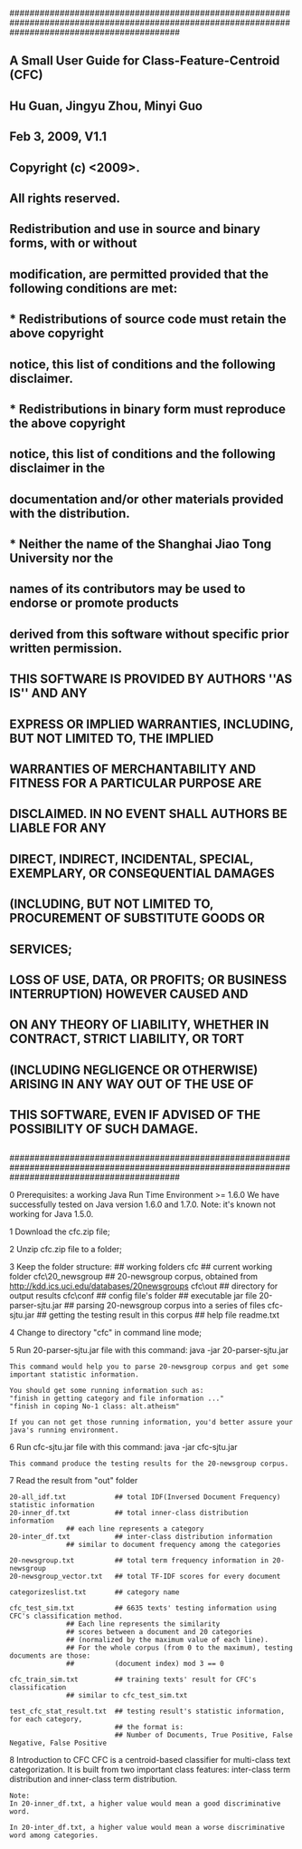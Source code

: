 ##################################################################################################################################################
##
## A Small User Guide for Class-Feature-Centroid (CFC)
##           Hu Guan, Jingyu Zhou, Minyi Guo
##                    Feb 3, 2009, V1.1
##
## Copyright (c) <2009>.
## All rights reserved.
##
## Redistribution and use in source and binary forms, with or without
## modification, are permitted provided that the following conditions are met:
##     * Redistributions of source code must retain the above copyright
##       notice, this list of conditions and the following disclaimer.
##     * Redistributions in binary form must reproduce the above copyright
##       notice, this list of conditions and the following disclaimer in the
##       documentation and/or other materials provided with the distribution.
##     * Neither the name of the Shanghai Jiao Tong University nor the
##       names of its contributors may be used to endorse or promote products
##       derived from this software without specific prior written permission.
##
## THIS SOFTWARE IS PROVIDED BY AUTHORS ''AS IS'' AND ANY
## EXPRESS OR IMPLIED WARRANTIES, INCLUDING, BUT NOT LIMITED TO, THE IMPLIED
## WARRANTIES OF MERCHANTABILITY AND FITNESS FOR A PARTICULAR PURPOSE ARE
## DISCLAIMED. IN NO EVENT SHALL AUTHORS BE LIABLE FOR ANY
## DIRECT, INDIRECT, INCIDENTAL, SPECIAL, EXEMPLARY, OR CONSEQUENTIAL DAMAGES
## (INCLUDING, BUT NOT LIMITED TO, PROCUREMENT OF SUBSTITUTE GOODS OR
## SERVICES;
## LOSS OF USE, DATA, OR PROFITS; OR BUSINESS INTERRUPTION) HOWEVER CAUSED AND
## ON ANY THEORY OF LIABILITY, WHETHER IN CONTRACT, STRICT LIABILITY, OR TORT
## (INCLUDING NEGLIGENCE OR OTHERWISE) ARISING IN ANY WAY OUT OF THE USE OF
## THIS SOFTWARE, EVEN IF ADVISED OF THE POSSIBILITY OF SUCH DAMAGE.
##
##################################################################################################################################################

0 Prerequisites: a working Java Run Time Environment >= 1.6.0
  We have successfully tested on Java version 1.6.0 and 1.7.0.
  Note: it's known not working for Java 1.5.0.

1 Download the cfc.zip file;

2 Unzip cfc.zip file to a folder;

3 Keep the folder structure:
	## working folders
	cfc                          ## current working folder
	cfc\20_newsgroup             ## 20-newsgroup corpus, obtained from http://kdd.ics.uci.edu/databases/20newsgroups
	cfc\out                      ## directory for output results
	cfc\conf                     ## config file's folder
	## executable jar file
	20-parser-sjtu.jar           ## parsing 20-newsgroup corpus into a series of files
	cfc-sjtu.jar                 ## getting the testing result in this corpus
	## help file
	readme.txt
	
4 Change to directory "cfc" in command line mode;

5 Run 20-parser-sjtu.jar file with this command:
	java -jar 20-parser-sjtu.jar

	This command would help you to parse 20-newsgroup corpus and get some important statistic information.
	
	You should get some running information such as:
	"finish in getting category and file information ..."
	"finish in coping No-1 class: alt.atheism"
	
	If you can not get those running information, you'd better assure your java's running environment.	
	
6 Run cfc-sjtu.jar file with this command:
	java -jar cfc-sjtu.jar
	
	This command produce the testing results for the 20-newsgroup corpus.
	
7 Read the result from "out" folder

	20-all_idf.txt            ## total IDF(Inversed Document Frequency) statistic information
	20-inner_df.txt           ## total inner-class distribution information
				  ## each line represents a category
	20-inter_df.txt           ## inter-class distribution information
				  ## similar to document frequency among the categories
	
	20-newsgroup.txt          ## total term frequency information in 20-newsgroup
	20-newsgroup_vector.txt   ## total TF-IDF scores for every document
	
	categorizeslist.txt       ## category name

	cfc_test_sim.txt          ## 6635 texts' testing information using CFC's classification method.
				  ## Each line represents the similarity
				  ## scores between a document and 20 categories
				  ## (normalized by the maximum value of each line).
				  ## For the whole corpus (from 0 to the maximum), testing documents are those:
				  ##          (document index) mod 3 == 0

	cfc_train_sim.txt         ## training texts' result for CFC's classification
				  ## similar to cfc_test_sim.txt
	
	test_cfc_stat_result.txt  ## testing result's statistic information, for each category,
	                          ## the format is: 
	                          ## Number of Documents, True Positive, False Negative, False Positive
	
8 Introduction to CFC
	CFC is a centroid-based classifier for multi-class text categorization.
It is built from two important class features: inter-class term
distribution and inner-class term distribution.

	Note:
	In 20-inner_df.txt, a higher value would mean a good discriminative word.
	
	In 20-inter_df.txt, a higher value would mean a worse discriminative word among categories.
